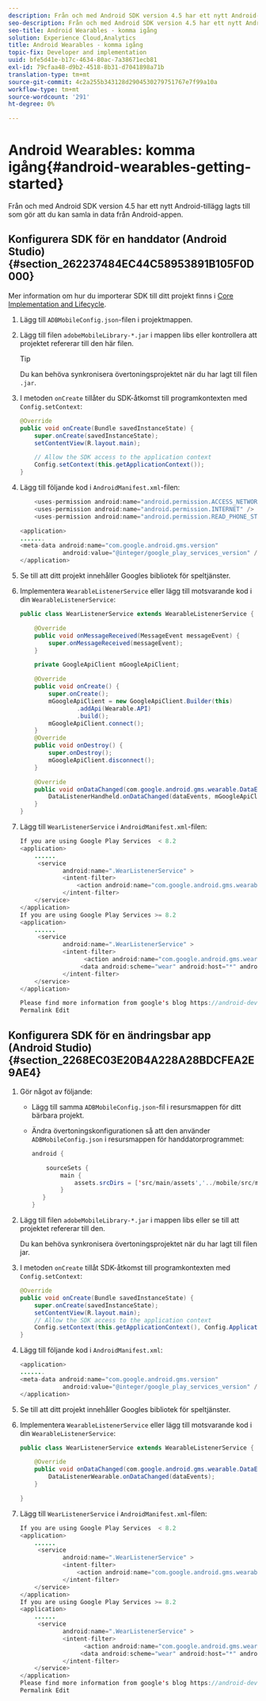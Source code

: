 ```yaml
---
description: Från och med Android SDK version 4.5 har ett nytt Android-tillägg lagts till som gör att du kan samla in data från Android-appen.
seo-description: Från och med Android SDK version 4.5 har ett nytt Android-tillägg lagts till som gör att du kan samla in data från Android-appen.
seo-title: Android Wearables - komma igång
solution: Experience Cloud,Analytics
title: Android Wearables - komma igång
topic-fix: Developer and implementation
uuid: bfe5d41e-b17c-4634-80ac-7a38671ecb81
exl-id: 79cfaa48-d9b2-4518-8b31-d7041898a71b
translation-type: tm+mt
source-git-commit: 4c2a255b343128d2904530279751767e7f99a10a
workflow-type: tm+mt
source-wordcount: '291'
ht-degree: 0%

---
```


# Android Wearables: komma igång{#android-wearables-getting-started}

Från och med Android SDK version 4.5 har ett nytt Android-tillägg lagts till som gör att du kan samla in data från Android-appen.

## Konfigurera SDK för en handdator (Android Studio) {#section_262237484EC44C58953891B105F0D000}

Mer information om hur du importerar SDK till ditt projekt finns i [Core Implementation and Lifecycle](/help/android/getting-started/dev-qs.md).

1. Lägg till `ADBMobileConfig.json`-filen i projektmappen.
1. Lägg till filen `adobeMobileLibrary-*.jar` i mappen libs eller kontrollera att projektet refererar till den här filen.

   >[!TIP]
   >
   >Du kan behöva synkronisera övertoningsprojektet när du har lagt till filen `.jar`.

1. I metoden `onCreate` tillåter du SDK-åtkomst till programkontexten med `Config.setContext`:

   ```java
   @Override 
   public void onCreate(Bundle savedInstanceState) { 
       super.onCreate(savedInstanceState); 
       setContentView(R.layout.main); 
   
       // Allow the SDK access to the application context 
       Config.setContext(this.getApplicationContext()); 
   }
   ```

1. Lägg till följande kod i `AndroidManifest.xml`-filen:

   ```java
       <uses-permission android:name="android.permission.ACCESS_NETWORK_STATE" /> 
       <uses-permission android:name="android.permission.INTERNET" /> 
       <uses-permission android:name="android.permission.READ_PHONE_STATE" /> 
   
   <application> 
   ....... 
   <meta-data android:name="com.google.android.gms.version" 
               android:value="@integer/google_play_services_version" /> 
   </application>
   ```

1. Se till att ditt projekt innehåller Googles bibliotek för speltjänster.
1. Implementera `WearableListenerService` eller lägg till motsvarande kod i din `WearableListenerService`:

   ```java
   public class WearListenerService extends WearableListenerService { 
   
       @Override 
       public void onMessageReceived(MessageEvent messageEvent) { 
           super.onMessageReceived(messageEvent); 
       } 
   
       private GoogleApiClient mGoogleApiClient; 
   
       @Override 
       public void onCreate() { 
           super.onCreate(); 
           mGoogleApiClient = new GoogleApiClient.Builder(this) 
                   .addApi(Wearable.API) 
                   .build(); 
           mGoogleApiClient.connect(); 
       } 
       @Override 
       public void onDestroy() { 
           super.onDestroy(); 
           mGoogleApiClient.disconnect(); 
       } 
   
       @Override 
       public void onDataChanged(com.google.android.gms.wearable.DataEventBuffer dataEvents) { 
           DataListenerHandheld.onDataChanged(dataEvents, mGoogleApiClient, this); 
       } 
   }
   ```

1. Lägg till `WearListenerService` i `AndroidManifest.xml`-filen:

   ```java
   If you are using Google Play Services  < 8.2 
   <application> 
       ...... 
        <service 
               android:name=".WearListenerService" > 
               <intent-filter> 
                   <action android:name="com.google.android.gms.wearable.BIND_LISTENER" /> 
               </intent-filter> 
       </service> 
   </application> 
   If you are using Google Play Services >= 8.2 
   <application> 
       ...... 
        <service 
               android:name=".WearListenerService" > 
               <intent-filter> 
                     <action android:name="com.google.android.gms.wearable.DATA_CHANGED" /> 
                    <data android:scheme="wear" android:host="*" android:pathPrefix="/abdmobile" /> 
               </intent-filter> 
       </service> 
   </application> 
   
   Please find more information from google's blog https://android-developers.googleblog.com/2016/04/deprecation-of-bindlistener.html. 
   Permalink Edit
   ```

## Konfigurera SDK för en ändringsbar app (Android Studio) {#section_2268EC03E20B4A228A28BDCFEA2E9AE4}

1. Gör något av följande:

   * Lägg till samma `ADBMobileConfig.json`-fil i resursmappen för ditt bärbara projekt.
   * Ändra övertoningskonfigurationen så att den använder `ADBMobileConfig.json` i resursmappen för handdatorprogrammet:

      ```java
      android { 
      
          sourceSets { 
              main { 
                  assets.srcDirs = ['src/main/assets','../mobile/src/main/assets'] 
              } 
         } 
      }
      ```

1. Lägg till filen `adobeMobileLibrary-*.jar` i mappen libs eller se till att projektet refererar till den.

   Du kan behöva synkronisera övertoningsprojektet när du har lagt till filen jar.

1. I metoden `onCreate` tillåt SDK-åtkomst till programkontexten med `Config.setContext`:

   ```java
   @Override 
   public void onCreate(Bundle savedInstanceState) { 
       super.onCreate(savedInstanceState); 
       setContentView(R.layout.main);      
       // Allow the SDK access to the application context 
       Config.setContext(this.getApplicationContext(), Config.ApplicationType.APPLICATION_TYPE_WEARABLE); 
   }
   ```

1. Lägg till följande kod i `AndroidManifest.xml`:

   ```java
   <application> 
   ....... 
   <meta-data android:name="com.google.android.gms.version" 
               android:value="@integer/google_play_services_version" /> 
   </application>
   ```

1. Se till att ditt projekt innehåller Googles bibliotek för speltjänster.
1. Implementera `WearableListenerService` eller lägg till motsvarande kod i din `WearableListenerService`:

   ```java
   public class WearListenerService extends WearableListenerService { 
   
       @Override 
       public void onDataChanged(com.google.android.gms.wearable.DataEventBuffer dataEvents) { 
           DataListenerWearable.onDataChanged(dataEvents); 
       } 
   
   }
   ```

1. Lägg till `WearListenerService` i `AndroidManifest.xml`-filen:

   ```java
   If you are using Google Play Services  < 8.2 
   <application> 
       ...... 
        <service 
               android:name=".WearListenerService" > 
               <intent-filter> 
                   <action android:name="com.google.android.gms.wearable.BIND_LISTENER" /> 
               </intent-filter> 
       </service> 
   </application> 
   If you are using Google Play Services >= 8.2 
   <application> 
       ...... 
        <service 
               android:name=".WearListenerService" > 
               <intent-filter> 
                     <action android:name="com.google.android.gms.wearable.DATA_CHANGED" /> 
                    <data android:scheme="wear" android:host="*" android:pathPrefix="/abdmobile" /> 
               </intent-filter> 
       </service> 
   </application> 
   Please find more information from google's blog https://android-developers.googleblog.com/2016/04/deprecation-of-bindlistener.html. 
   Permalink Edit
   ```
